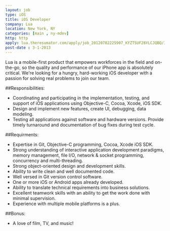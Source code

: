 ```yaml
---
layout: job
type: iOS
title: iOS Developer
company: Lua
location: New York, NY
categories: [main , ny-mdev]
http: http
apply: lua.theresumator.com/apply/job_20120702225907_KYZTSUF28YLCJQBQ/IOS-Developer.html?source=INDE
post-date : 3-1-2013
---
```


Lua is a mobile-first product that empowers workforces in the field and on-the-go, so the quality and performance of our iPhone app is absolutely critical. We're looking for a hungry, hard-working iOS developer with a passion for solving real problems to join our team. 

##Responsibilities:

* Coordinating and participating in the implementation, testing, and support of iOS applications using Objective-C, Cocoa, Xcode, iOS SDK.
* Design and implement new features, create UI, debugging, data modeling.
* Testing all applications against software and hardware versions. Provide timely turnaround and documentation of bug fixes during test cycle.

##Requirments:

* Expertise in Git, Objective-C programming, Cocoa, Xcode iOS SDK.
* Strong understanding of interactive application development paradigms, memory management, file I/O, network & socket programming, concurrency and multi-threading.
* Strong object-oriented design and development skills.
* Ability to write clean and well documented code.
* Well versed in Git version control software.
* One or more iOS or Android apps already developed.
* Ability to translate technical requirements into business solutions.
* Excellent teamwork skills with an ability to get the work done with minimal supervision.
* Experience with multiple mobile platforms is a plus.

##Bonus:

* A love of film, TV, and music!

